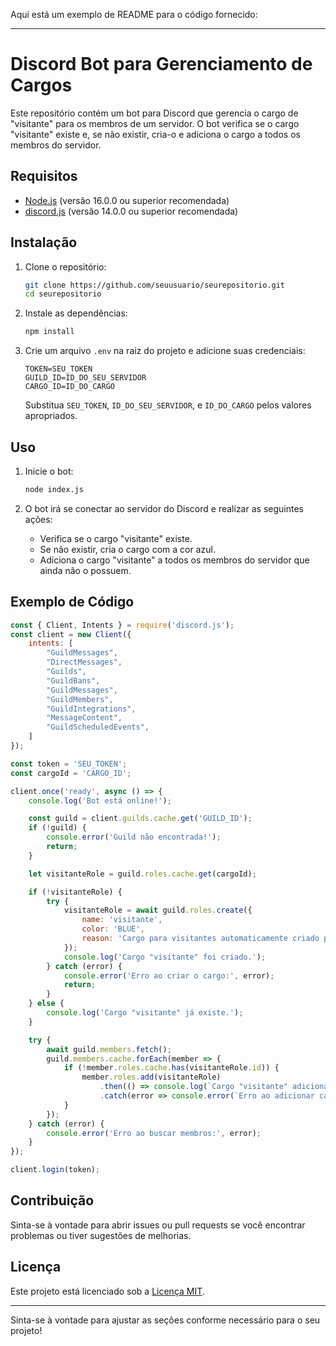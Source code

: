 Aqui está um exemplo de README para o código fornecido:

---

# Discord Bot para Gerenciamento de Cargos

Este repositório contém um bot para Discord que gerencia o cargo de "visitante" para os membros de um servidor. O bot verifica se o cargo "visitante" existe e, se não existir, cria-o e adiciona o cargo a todos os membros do servidor.

## Requisitos

- [Node.js](https://nodejs.org/) (versão 16.0.0 ou superior recomendada)
- [discord.js](https://discord.js.org/) (versão 14.0.0 ou superior recomendada)

## Instalação

1. Clone o repositório:
   ```bash
   git clone https://github.com/seuusuario/seurepositorio.git
   cd seurepositorio
   ```

2. Instale as dependências:
   ```bash
   npm install
   ```

3. Crie um arquivo `.env` na raiz do projeto e adicione suas credenciais:
   ```
   TOKEN=SEU_TOKEN
   GUILD_ID=ID_DO_SEU_SERVIDOR
   CARGO_ID=ID_DO_CARGO
   ```

   Substitua `SEU_TOKEN`, `ID_DO_SEU_SERVIDOR`, e `ID_DO_CARGO` pelos valores apropriados.

## Uso

1. Inicie o bot:
   ```bash
   node index.js
   ```

2. O bot irá se conectar ao servidor do Discord e realizar as seguintes ações:
   - Verifica se o cargo "visitante" existe.
   - Se não existir, cria o cargo com a cor azul.
   - Adiciona o cargo "visitante" a todos os membros do servidor que ainda não o possuem.

## Exemplo de Código

```javascript
const { Client, Intents } = require('discord.js');
const client = new Client({
    intents: [
        "GuildMessages",
        "DirectMessages",
        "Guilds",
        "GuildBans",
        "GuildMessages",
        "GuildMembers",
        "GuildIntegrations",
        "MessageContent",
        "GuildScheduledEvents",
    ]
});

const token = 'SEU_TOKEN';
const cargoId = 'CARGO_ID'; 

client.once('ready', async () => {
    console.log('Bot está online!');

    const guild = client.guilds.cache.get('GUILD_ID');
    if (!guild) {
        console.error('Guild não encontrada!');
        return;
    }

    let visitanteRole = guild.roles.cache.get(cargoId);

    if (!visitanteRole) {
        try {
            visitanteRole = await guild.roles.create({
                name: 'visitante',
                color: 'BLUE',
                reason: 'Cargo para visitantes automaticamente criado pelo bot.',
            });
            console.log('Cargo "visitante" foi criado.');
        } catch (error) {
            console.error('Erro ao criar o cargo:', error);
            return;
        }
    } else {
        console.log('Cargo "visitante" já existe.');
    }

    try {
        await guild.members.fetch();
        guild.members.cache.forEach(member => {
            if (!member.roles.cache.has(visitanteRole.id)) {
                member.roles.add(visitanteRole)
                    .then(() => console.log(`Cargo "visitante" adicionado a ${member.user.tag}`))
                    .catch(error => console.error(`Erro ao adicionar cargo a ${member.user.tag}:`, error));
            }
        });
    } catch (error) {
        console.error('Erro ao buscar membros:', error);
    }
});

client.login(token);
```

## Contribuição

Sinta-se à vontade para abrir issues ou pull requests se você encontrar problemas ou tiver sugestões de melhorias.

## Licença

Este projeto está licenciado sob a [Licença MIT](LICENSE).

---

Sinta-se à vontade para ajustar as seções conforme necessário para o seu projeto!
